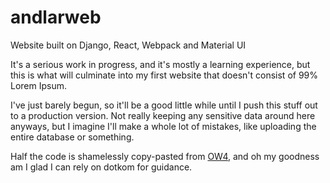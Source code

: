 # andlarweb
Website built on Django, React, Webpack and Material UI

It's a serious work in progress, and it's mostly a learning experience, but this is what will culminate into my first website that doesn't consist of 99% Lorem Ipsum.

I've just barely begun, so it'll be a good little while until I push this stuff out to a production version. Not really keeping any sensitive data around here anyways, but I imagine I'll make a whole lot of mistakes, like uploading the entire database or something.

Half the code is shamelessly copy-pasted from [OW4](https://github.com/dotKom/onlineweb4), and oh my goodness am I glad I can rely on dotkom for guidance.

